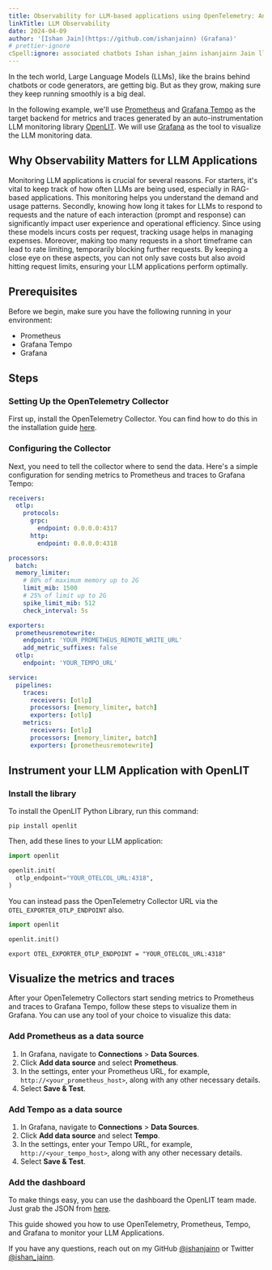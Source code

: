 ```yaml
---
title: Observability for LLM-based applications using OpenTelemetry: An example
linkTitle: LLM Observability
date: 2024-04-09
author: '[Ishan Jain](https://github.com/ishanjainn) (Grafana)'
# prettier-ignore
cSpell:ignore: associated chatbots Ishan ishan_jainn ishanjainn Jain llm timeframe
---
```


In the tech world, Large Language Models (LLMs), like the brains behind chatbots
or code generators, are getting big. But as they grow, making sure they keep
running smoothly is a big deal.

In the following example, we'll use [Prometheus](https://prometheus.io/) and
[Grafana Tempo](https://grafana.com/oss/tempo/) as the target backend for
metrics and traces generated by an auto-instrumentation LLM monitoring library
[OpenLIT](https://github.com/openlit/openlit). We will use
[Grafana](https://grafana.com/oss/grafana/) as the tool to visualize the LLM
monitoring data.

## Why Observability Matters for LLM Applications

Monitoring LLM applications is crucial for several reasons. For starters, it's
vital to keep track of how often LLMs are being used, especially in RAG-based
applications. This monitoring helps you understand the demand and usage
patterns. Secondly, knowing how long it takes for LLMs to respond to requests
and the nature of each interaction (prompt and response) can significantly
impact user experience and operational efficiency. Since using these models
incurs costs per request, tracking usage helps in managing expenses. Moreover,
making too many requests in a short timeframe can lead to rate limiting,
temporarily blocking further requests. By keeping a close eye on these aspects,
you can not only save costs but also avoid hitting request limits, ensuring your
LLM applications perform optimally.

## Prerequisites

Before we begin, make sure you have the following running in your environment:

- Prometheus
- Grafana Tempo
- Grafana

## Steps

### Setting Up the OpenTelemetry Collector

First up, install the OpenTelemetry Collector. You can find how to do this in
the installation guide [here](/docs/collector/installation/).

### Configuring the Collector

Next, you need to tell the collector where to send the data. Here's a simple
configuration for sending metrics to Prometheus and traces to Grafana Tempo:

```yaml
receivers:
  otlp:
    protocols:
      grpc:
        endpoint: 0.0.0.0:4317
      http:
        endpoint: 0.0.0.0:4318

processors:
  batch:
  memory_limiter:
    # 80% of maximum memory up to 2G
    limit_mib: 1500
    # 25% of limit up to 2G
    spike_limit_mib: 512
    check_interval: 5s

exporters:
  prometheusremotewrite:
    endpoint: 'YOUR_PROMETHEUS_REMOTE_WRITE_URL'
    add_metric_suffixes: false
  otlp:
    endpoint: 'YOUR_TEMPO_URL'

service:
  pipelines:
    traces:
      receivers: [otlp]
      processors: [memory_limiter, batch]
      exporters: [otlp]
    metrics:
      receivers: [otlp]
      processors: [memory_limiter, batch]
      exporters: [prometheusremotewrite]
```

## Instrument your LLM Application with OpenLIT

### Install the library

To install the OpenLIT Python Library, run this command:

```shell
pip install openlit
```

Then, add these lines to your LLM application:

```python
import openlit

openlit.init(
  otlp_endpoint="YOUR_OTELCOL_URL:4318",
)
```

You can instead pass the OpenTelemetry Collector URL via the
`OTEL_EXPORTER_OTLP_ENDPOINT` also.

```python
import openlit

openlit.init()
```

```shell
export OTEL_EXPORTER_OTLP_ENDPOINT = "YOUR_OTELCOL_URL:4318"
```

## Visualize the metrics and traces

After your OpenTelemetry Collectors start sending metrics to Prometheus and
traces to Grafana Tempo, follow these steps to visualize them in Grafana. You
can use any tool of your choice to visualize this data:

### Add Prometheus as a data source

1. In Grafana, navigate to **Connections** > **Data Sources**.
2. Click **Add data source** and select **Prometheus**.
3. In the settings, enter your Prometheus URL, for example,
   `http://<your_prometheus_host>`, along with any other necessary details.
4. Select **Save & Test**.

### Add Tempo as a data source

1. In Grafana, navigate to **Connections** > **Data Sources**.
2. Click **Add data source** and select **Tempo**.
3. In the settings, enter your Tempo URL, for example,
   `http://<your_tempo_host>`, along with any other necessary details.
4. Select **Save & Test**.

### Add the dashboard

To make things easy, you can use the dashboard the OpenLIT team made. Just grab
the JSON from
[here](https://docs.openlit.io/latest/connections/prometheus-tempo#dashboard).

This guide showed you how to use OpenTelemetry, Prometheus, Tempo, and Grafana
to monitor your LLM Applications.

If you have any questions, reach out on my GitHub
[@ishanjainn](https://github.com/ishanjainn) or Twitter
[@ishan_jainn](https://twitter.com/ishan_jainn).
